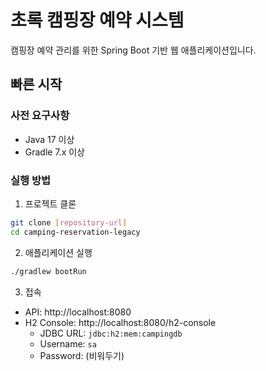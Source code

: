 # 초록 캠핑장 예약 시스템

캠핑장 예약 관리를 위한 Spring Boot 기반 웹 애플리케이션입니다.

## 빠른 시작

### 사전 요구사항
- Java 17 이상
- Gradle 7.x 이상

### 실행 방법

1. 프로젝트 클론
```bash
git clone [repository-url]
cd camping-reservation-legacy
```

2. 애플리케이션 실행
```bash
./gradlew bootRun
```

3. 접속
- API: http://localhost:8080
- H2 Console: http://localhost:8080/h2-console
  - JDBC URL: `jdbc:h2:mem:campingdb`
  - Username: `sa`
  - Password: (비워두기)

